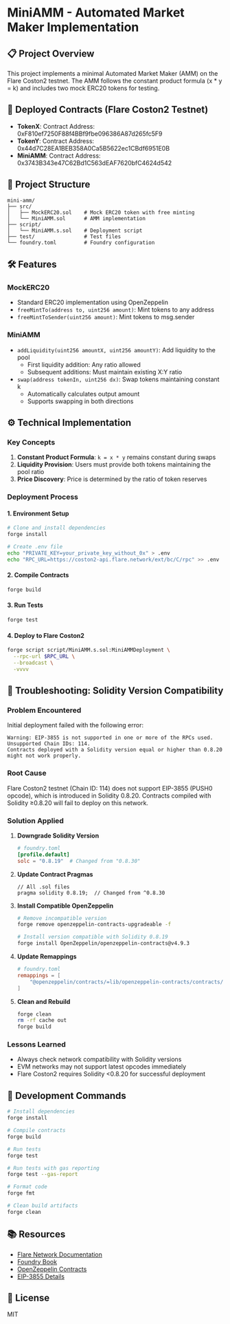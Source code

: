 # MiniAMM - Automated Market Maker Implementation

## 📋 Project Overview

This project implements a minimal Automated Market Maker (AMM) on the Flare Coston2 testnet. The AMM follows the constant product formula (x * y = k) and includes two mock ERC20 tokens for testing.

## 🚀 Deployed Contracts (Flare Coston2 Testnet)

- **TokenX**: Contract Address: 0xF810ef7250F88f4BBf9fbe096386A87d265fc5F9
- **TokenY**: Contract Address: 0x44d7C28EA1BEB358A0Ca5B5622ec1CBdf6951E0B
- **MiniAMM**: Contract Address: 0x3743B343e47C62Bd1C563dEAF7620bfC4624d542

## 📁 Project Structure

```
mini-amm/
├── src/
│   ├── MockERC20.sol    # Mock ERC20 token with free minting
│   └── MiniAMM.sol      # AMM implementation
├── script/
│   └── MiniAMM.s.sol    # Deployment script
├── test/                # Test files
└── foundry.toml         # Foundry configuration
```

## 🛠️ Features

### MockERC20
- Standard ERC20 implementation using OpenZeppelin
- `freeMintTo(address to, uint256 amount)`: Mint tokens to any address
- `freeMintToSender(uint256 amount)`: Mint tokens to msg.sender

### MiniAMM
- `addLiquidity(uint256 amountX, uint256 amountY)`: Add liquidity to the pool
  - First liquidity addition: Any ratio allowed
  - Subsequent additions: Must maintain existing X:Y ratio
- `swap(address tokenIn, uint256 dx)`: Swap tokens maintaining constant k
  - Automatically calculates output amount
  - Supports swapping in both directions

## ⚙️ Technical Implementation

### Key Concepts
1. **Constant Product Formula**: `k = x * y` remains constant during swaps
2. **Liquidity Provision**: Users must provide both tokens maintaining the pool ratio
3. **Price Discovery**: Price is determined by the ratio of token reserves

### Deployment Process

#### 1. Environment Setup
```bash
# Clone and install dependencies
forge install

# Create .env file
echo "PRIVATE_KEY=your_private_key_without_0x" > .env
echo "RPC_URL=https://coston2-api.flare.network/ext/bc/C/rpc" >> .env
```

#### 2. Compile Contracts
```bash
forge build
```

#### 3. Run Tests
```bash
forge test
```

#### 4. Deploy to Flare Coston2
```bash
forge script script/MiniAMM.s.sol:MiniAMMDeployment \
  --rpc-url $RPC_URL \
  --broadcast \
  -vvvv
```

## 🐛 Troubleshooting: Solidity Version Compatibility

### Problem Encountered
Initial deployment failed with the following error:
```
Warning: EIP-3855 is not supported in one or more of the RPCs used.
Unsupported Chain IDs: 114.
Contracts deployed with a Solidity version equal or higher than 0.8.20 might not work properly.
```

### Root Cause
Flare Coston2 testnet (Chain ID: 114) does not support EIP-3855 (PUSH0 opcode), which is introduced in Solidity 0.8.20. Contracts compiled with Solidity ≥0.8.20 will fail to deploy on this network.

### Solution Applied

1. **Downgrade Solidity Version**
   ```toml
   # foundry.toml
   [profile.default]
   solc = "0.8.19"  # Changed from "0.8.30"
   ```

2. **Update Contract Pragmas**
   ```solidity
   // All .sol files
   pragma solidity 0.8.19;  // Changed from ^0.8.30
   ```

3. **Install Compatible OpenZeppelin**
   ```bash
   # Remove incompatible version
   forge remove openzeppelin-contracts-upgradeable -f
   
   # Install version compatible with Solidity 0.8.19
   forge install OpenZeppelin/openzeppelin-contracts@v4.9.3
   ```

4. **Update Remappings**
   ```toml
   # foundry.toml
   remappings = [
       "@openzeppelin/contracts/=lib/openzeppelin-contracts/contracts/",
   ]
   ```

5. **Clean and Rebuild**
   ```bash
   forge clean
   rm -rf cache out
   forge build
   ```

### Lessons Learned
- Always check network compatibility with Solidity versions
- EVM networks may not support latest opcodes immediately
- Flare Coston2 requires Solidity <0.8.20 for successful deployment

## 🔧 Development Commands

```bash
# Install dependencies
forge install

# Compile contracts
forge build

# Run tests
forge test

# Run tests with gas reporting
forge test --gas-report

# Format code
forge fmt

# Clean build artifacts
forge clean
```

## 📚 Resources

- [Flare Network Documentation](https://docs.flare.network/)
- [Foundry Book](https://book.getfoundry.sh/)
- [OpenZeppelin Contracts](https://docs.openzeppelin.com/contracts/)
- [EIP-3855 Details](https://eips.ethereum.org/EIPS/eip-3855)

## 📄 License

MIT
